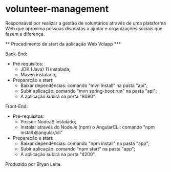 # volunteer-management
Responsável por realizar a gestão de voluntários através de uma plataforma Web que aproxima pessoas dispostas a ajudar e organizações sociais que fazem a diferença.

** Procedimento de start da aplicação Web Volapp ***

Back-End:
 - Pré requisitos:
	- JDK (Java) 11 instalada;
	- Maven instalado;
 - Preparação e start:
   - Baixar dependências: comando "mvn install" na pasta "api";
   - Subir aplicação: comando "mvn spring-boot:run" na pasta "api";
   * A aplicação subirá na porta "8080".
 
Front-End:
 - Pré-requisitos:
	- Possuir NodeJS instalado;
	- Instalar através do NodeJs (npm) o AngularCLI: comando "npm install @angular/cli"
 - Preparação e start:
	- Baixar dependências: comando "npm install" na pasta "app";
	- Subir aplicação: comando "npm start" na pasta "app";
	* A aplicação subirá na porta "4200".
	
Produzido por Bryan Leite.